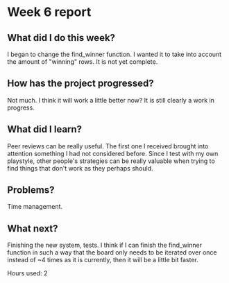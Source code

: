 # Week 6 report

## What did I do this week?

I began to change the find_winner function. I wanted it to take into account the amount of "winning" rows. It is not yet complete.

## How has the project progressed?

Not much. I think it will work a little better now? It is still clearly a work in progress.

## What did I learn?

Peer reviews can be really useful. The first one I received brought into attention something I had not considered before. Since I test with my own playstyle, other
 people's strategies can be really valuable when trying to find things that don't work as they perhaps should.

## Problems?

Time management.

## What next?

Finishing the new system, tests. I think if I can finish the find_winner function in such a way that the board only needs to be iterated over once instead of
 ~4 times as it is currently, then it will be a little bit faster.

Hours used: 2
